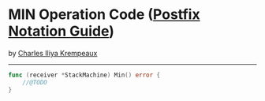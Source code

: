 # MIN Operation Code ([Postfix Notation Guide](../../README.md))

by [Charles Iliya Krempeaux](http://changelog.ca/)

---

```go
func (receiver *StackMachine) Min() error {
	//@TODO
}
```
